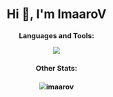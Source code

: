 <h1 align="center">Hi 👋, I'm ImaaroV</h1>

<h3 align="center">Languages and Tools:</h3>

<p align="center"><img align="center" src="https://github-readme-stats.vercel.app/api/top-langs/?username=imaarov&hide=html,TSQL,CSS,PLSQL,SCSS,Jupyter%20Notebook&layout=compact&count_private=true&langs_count=8&theme=transparent&hide_border=true&title_color=F85D7F&icon_color=F8D866" /></p>
<h3 align="center"> Other Stats: <h3>


<p align="center"><img align="center" src="https://streak-stats.demolab.com?user=imaarov&theme=horizon&stroke=0300DD&border=white&ring=0520DD&fire=DD2727&currStreakNum=1300DD&sideNums=0500DD&sideLabels=DD2727&currStreakLabel=DD2727&dates=DD7676&background=DDDDDD00" alt="imaarov" /></p>
